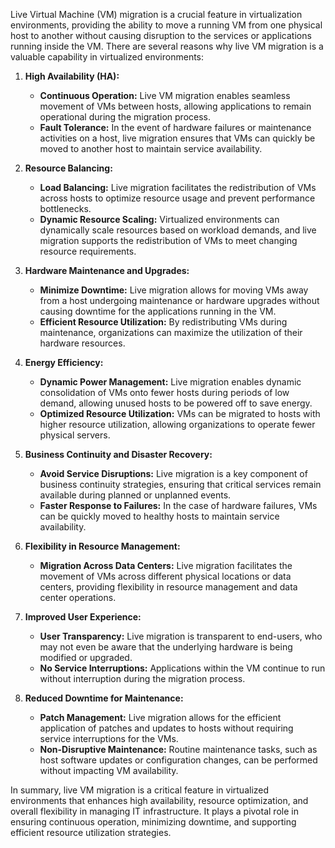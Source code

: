 Live Virtual Machine (VM) migration is a crucial feature in virtualization environments, providing the ability to move a running VM from one physical host to another without causing disruption to the services or applications running inside the VM. There are several reasons why live VM migration is a valuable capability in virtualized environments:

1. **High Availability (HA):**
   - **Continuous Operation:** Live VM migration enables seamless movement of VMs between hosts, allowing applications to remain operational during the migration process.
   - **Fault Tolerance:** In the event of hardware failures or maintenance activities on a host, live migration ensures that VMs can quickly be moved to another host to maintain service availability.

2. **Resource Balancing:**
   - **Load Balancing:** Live migration facilitates the redistribution of VMs across hosts to optimize resource usage and prevent performance bottlenecks.
   - **Dynamic Resource Scaling:** Virtualized environments can dynamically scale resources based on workload demands, and live migration supports the redistribution of VMs to meet changing resource requirements.

3. **Hardware Maintenance and Upgrades:**
   - **Minimize Downtime:** Live migration allows for moving VMs away from a host undergoing maintenance or hardware upgrades without causing downtime for the applications running in the VM.
   - **Efficient Resource Utilization:** By redistributing VMs during maintenance, organizations can maximize the utilization of their hardware resources.

4. **Energy Efficiency:**
   - **Dynamic Power Management:** Live migration enables dynamic consolidation of VMs onto fewer hosts during periods of low demand, allowing unused hosts to be powered off to save energy.
   - **Optimized Resource Utilization:** VMs can be migrated to hosts with higher resource utilization, allowing organizations to operate fewer physical servers.

5. **Business Continuity and Disaster Recovery:**
   - **Avoid Service Disruptions:** Live migration is a key component of business continuity strategies, ensuring that critical services remain available during planned or unplanned events.
   - **Faster Response to Failures:** In the case of hardware failures, VMs can be quickly moved to healthy hosts to maintain service availability.

6. **Flexibility in Resource Management:**
   - **Migration Across Data Centers:** Live migration facilitates the movement of VMs across different physical locations or data centers, providing flexibility in resource management and data center operations.

7. **Improved User Experience:**
   - **User Transparency:** Live migration is transparent to end-users, who may not even be aware that the underlying hardware is being modified or upgraded.
   - **No Service Interruptions:** Applications within the VM continue to run without interruption during the migration process.

8. **Reduced Downtime for Maintenance:**
   - **Patch Management:** Live migration allows for the efficient application of patches and updates to hosts without requiring service interruptions for the VMs.
   - **Non-Disruptive Maintenance:** Routine maintenance tasks, such as host software updates or configuration changes, can be performed without impacting VM availability.

In summary, live VM migration is a critical feature in virtualized environments that enhances high availability, resource optimization, and overall flexibility in managing IT infrastructure. It plays a pivotal role in ensuring continuous operation, minimizing downtime, and supporting efficient resource utilization strategies.
